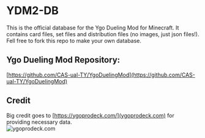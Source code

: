 # YDM2-DB
This is the official database for the Ygo Dueling Mod for Minecraft. It contains card files, set files and distribution files (no images, just json files!). Fell free to fork this repo to make your own database.
## Ygo Dueling Mod Repository:
[https://github.com/CAS-ual-TY/YgoDuelingMod](https://github.com/CAS-ual-TY/YgoDuelingMod)
## Credit
Big credit goes to [https://ygoprodeck.com/](ygoprodeck.com)  for providing necessary data.  
![ygoprodeck.com](https://i.imgur.com/ogOdaqa.png "ygoprodeck.com")   
